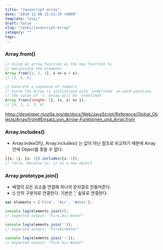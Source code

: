 ```yaml
---
title: "Javascript array"
date: "2019-12-06 15:53:29 +0900"
template: "wiki"
draft: false
slug: "/wiki/javascript-array"
category: ""
tags:
---
```


### Array.from()

```javascript
// Using an arrow function as the map function to
// manipulate the elements
Array.from([1, 2, 3], x => x + x);
// [2, 4, 6]

// Generate a sequence of numbers
// Since the array is initialized with `undefined` on each position,
// the value of `v` below will be `undefined`
Array.from({length: 5}, (v, i) => i);
// [0, 1, 2, 3, 4]
```

<https://developer.mozilla.org/de/docs/Web/JavaScript/Reference/Global_Objects/Array/from#Einsatz_von_Arrow-Funktionen_und_Array.from>

### Array.includes()

- Array.indexOf(), Array.includes() 는 값이 아닌 참조로 비교하기 때문에 Array 안에 Object를 찾을 수 없다.

```javascript
[{a: 1}, {a: 2}].includes({a: 1});
// false, because {a: 1} is a new object
```

### Array.prototype.join()

- 배열의 모든 요소를 연결해 하나의 문자열로 만들어준다.
- () 안의 구분자로 연결한다. 기본은 ',' 쉼표로 연결한다.

```javascript
var elements = ['Fire', 'Air', 'Water'];

console.log(elements.join());
// expected output: "Fire,Air,Water"

console.log(elements.join(''));
// expected output: "FireAirWater"

console.log(elements.join('-'));
// expected output: "Fire-Air-Water"
```
